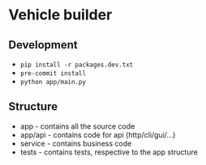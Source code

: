 # Vehicle builder

## Development

- `pip install -r packages.dev.txt`
- `pre-commit install`
- `python app/main.py`

## Structure

- app - contains all the source code
- app/api - contains code for api (http/cli/gui/...)
- service - contains business code
- tests - contains tests, respective to the app structure
